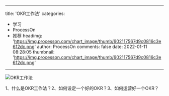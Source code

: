 
---
title: 'OKR工作法'
categories: 
 - 学习
 - ProcessOn
 - 推荐
headimg: 'https://img.processon.com/chart_image/thumb/602117567d9c0816c3e612dc.png'
author: ProcessOn
comments: false
date: 2022-01-11 08:28:05
thumbnail: 'https://img.processon.com/chart_image/thumb/602117567d9c0816c3e612dc.png'
---

<div>   
<img class="thumb" alt="OKR工作法" src="https://img.processon.com/chart_image/thumb/602117567d9c0816c3e612dc.png" referrerpolicy="no-referrer">
<p>1、什么是OKR工作法？2、如何设定一个好的OKR？3、如何运营好一个OKR？</p>  
</div>
            